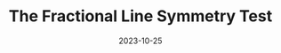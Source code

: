 ---
draft: false
title: The Fractional Line Symmetry Test
description: "An algorithmic test for determining the quality of random numbers."
date: 2023-10-25
url: /articles/fls_test
tags: ["Research", "Teamwork", "Mathematics", "Python", "Problem Solving"]
language: "Research"
language_color: text-red-500
image: "/images/fls_test/just_fig6.png"
featured: true
---